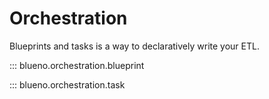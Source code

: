 # Orchestration

Blueprints and tasks is a way to declaratively write your ETL.

::: blueno.orchestration.blueprint


::: blueno.orchestration.task
